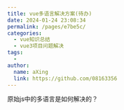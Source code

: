 ```yaml
---
title: vue多语言解决方案(待办)
date: 2024-01-24 23:08:34
permalink: /pages/e7be5c/
categories:
  - vue知识总结
  - vue3项目问题解决
tags:
  - 
author: 
  name: aXing
  link: https://github.com/08163356
---
```


原始js中的多语言是如何解决的？

